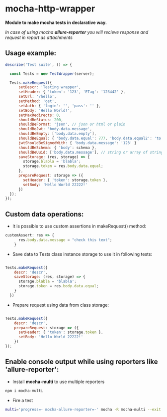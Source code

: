 # mocha-http-wrapper

**Module to make mocha tests in declarative way.**

*In case of using mocha **allure-reporter** you will recieve response and request in report as attachments*

## Usage example:  

```javascript
describe('Test suite', () => {

  const Tests = new TestWrapper(server);

  Tests.makeRequest({
      setDescr: 'Testing wrapper',
      setHeader: { 'token': '123', 'ETag': '123442' },
      setUrl: '/hello',
      setMethod: 'get',
      setAuth: { 'login': '', 'pass': '' },
      setBody: 'Hello World!',
      setMaxRedirects: 0,
      shouldBeStatus: 200,
      shouldBeFormat: 'json', // json or html or plain
      shouldBeJwt: 'body.data.message',
      shouldBeEmpty: ['body.data.empty'],
      shouldBeEqual: { 'body.data.equal': 777, 'body.data.equal2': 'to be equal' },
      jwtShouldBeSignedWith: { 'body.data.message': '123' }
      shouldBeSchema: { 'body': schema },
      shouldBeUuid: ['body.data.message'], // string or array of strings
      saveStorage: (res, storage) => {
        storage.blabla = 'blabla';
        storage.token = res.body.data.equal;
      },
      prepareRequest: storage => ({
        setHeader: { 'token': storage.token },
        setBody: 'Hello World 22222!'
      })
  });
});
```

## Custom data operations:

- It is possible to use custom assertions in makeRequest() method:
```javascript
customAssert: res => {
      res.body.data.message = "check this text";
    }
```

- Save data to Tests class instance storage to use it in following tests:

```javascript

Tests.makeRequest({
    descr: 'descr',
    saveStorage: (res, storage) => {
      storage.blabla = 'blabla';
      storage.token = res.body.data.equal;
    }
  })

```

- Prepare request using data from class storage:

```javascript

Tests.makeRequest({
    descr: 'descr',
    prepareRequest: storage => ({
      setHeader: { 'token': storage.token },
      setBody: 'Hello World 22222!'
    })
});

```


## Enable console output while using reporters like 'allure-reporter':
- Install **mocha-multi** to use multiple reporters
```bash
npm i mocha-multi
```
- Fire a test
``` bash
multi='progress=- mocha-allure-reporter=-' mocha -R mocha-multi --exit ./tests/test.js
```
